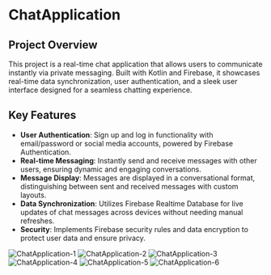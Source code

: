 # ChatApplication
## Project Overview
This project is a real-time chat application that allows users to communicate instantly via private messaging. Built with Kotlin and Firebase, it showcases real-time data synchronization, user authentication, and a sleek user interface designed for a seamless chatting experience.

## Key Features
- **User Authentication**: Sign up and log in functionality with email/password or social media accounts, powered by Firebase Authentication.
- **Real-time Messaging**: Instantly send and receive messages with other users, ensuring dynamic and engaging conversations.
- **Message Display**: Messages are displayed in a conversational format, distinguishing between sent and received messages with custom layouts.
- **Data Synchronization**: Utilizes Firebase Realtime Database for live updates of chat messages across devices without needing manual refreshes.
- **Security**: Implements Firebase security rules and data encryption to protect user data and ensure privacy.
  
![ChatApplication-1](https://github.com/SarahLi2586/ChatApplication/assets/112491224/4674be64-0e9a-4f24-b902-ccfca16037f7)
![ChatApplication-2](https://github.com/SarahLi2586/ChatApplication/assets/112491224/d7d857c5-c697-4baf-8a7a-1626b616d0a1)
![ChatApplication-3](https://github.com/SarahLi2586/ChatApplication/assets/112491224/b535eeb4-30a1-427f-af29-c9ef7bf383d6)
![ChatApplication-4](https://github.com/SarahLi2586/ChatApplication/assets/112491224/08624f52-668d-42fa-9884-2450d9b5e85d)
![ChatApplication-5](https://github.com/SarahLi2586/ChatApplication/assets/112491224/449e8d60-d219-4349-8371-63658995934e)
![ChatApplication-6](https://github.com/SarahLi2586/ChatApplication/assets/112491224/8ee6a7cb-3876-40bd-84db-0dfbf6876f70)

